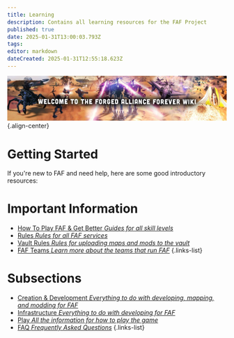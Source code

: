 ```yaml
---
title: Learning
description: Contains all learning resources for the FAF Project
published: true
date: 2025-01-31T13:00:03.793Z
tags: 
editor: markdown
dateCreated: 2025-01-31T12:55:18.623Z
---
```


![wiki-banner.jpg](/images/wiki-banner.jpg){.align-center}

# Getting Started
If you're new to FAF and need help, here are some good introductory resources:

# Important Information

- [How To Play FAF & Get Better *Guides for all skill levels*](https://wiki.faforever.com/en/Play/Learning-SupCom)
- [Rules *Rules for all FAF services*](https://wiki.faforever.com/en/Play/FAF-Rules)
- [Vault Rules *Rules for uploading maps and mods to the vault*](https://wiki.faforever.com/en/Development/Vault/Rules)
- [FAF Teams *Learn more about the teams that run FAF*](https://wiki.faforever.com/en/Infrastructure/FAF-Teams)
{.links-list}


# Subsections

- [Creation & Development *Everything to do with developing, mapping, and modding for FAF*](https://wiki.faforever.com/en/Development)
- [Infrastructure *Everything to do with developing for FAF*](https://wiki.faforever.com/en/Infrastructure)
- [Play *All the information for how to play the game*](https://wiki.faforever.com/en/Play)
- [FAQ *Frequently Asked Questions*](https://wiki.faforever.com/en/FAQ)
{.links-list}